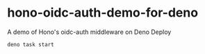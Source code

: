 # hono-oidc-auth-demo-for-deno

A demo of Hono's oidc-auth middleware on Deno Deploy

```
deno task start
```

